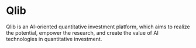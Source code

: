 # Qlib
Qlib is an AI-oriented quantitative investment platform, which aims to realize the potential, empower the research, and create the value of AI technologies in quantitative investment.
